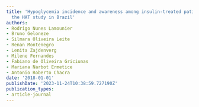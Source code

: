```yaml
---
title: 'Hypoglycemia incidence and awareness among insulin-treated patients with diabetes:
  the HAT study in Brazil'
authors:
- Rodrigo Nunes Lamounier
- Bruno Geloneze
- Silmara Oliveira Leite
- Renan Montenegro
- Lenita Zajdenverg
- Milene Fernandes
- Fabiano de Oliveira Griciunas
- Mariana Narbot Ermetice
- Antonio Roberto Chacra
date: '2018-01-01'
publishDate: '2023-11-24T10:38:59.727190Z'
publication_types:
- article-journal
---
```

